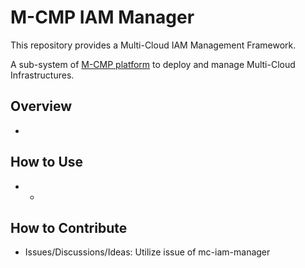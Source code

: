 # M-CMP IAM Manager

This repository provides a Multi-Cloud IAM Management Framework. 

A sub-system of [M-CMP platform](https://github.com/m-cmp/docs/tree/main) to deploy and manage Multi-Cloud Infrastructures. 

## Overview

- 

## How to Use

- - 

## How to Contribute

- Issues/Discussions/Ideas: Utilize issue of mc-iam-manager
